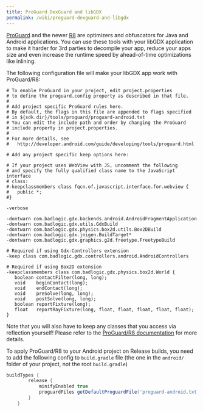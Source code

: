 ```yaml
---
title: ProGuard DexGuard and libGDX
permalink: /wiki/proguard-dexguard-and-libgdx
---
```

[ProGuard](http://www.saikoa.com/proguard) and the newer [R8](https://developer.android.com/studio/build/shrink-code) are optimizers and obfuscators for Java and Android applications. You can use these tools with your libGDX application to make it harder for 3rd parties to decompile your app, reduce your apps size and even increase the runtime speed by ahead-of-time optimizations like inlining.

The following configuration file will make your libGDX app work with ProGuard/R8:

```
# To enable ProGuard in your project, edit project.properties
# to define the proguard.config property as described in that file.
#
# Add project specific ProGuard rules here.
# By default, the flags in this file are appended to flags specified
# in ${sdk.dir}/tools/proguard/proguard-android.txt
# You can edit the include path and order by changing the ProGuard
# include property in project.properties.
#
# For more details, see
#   http://developer.android.com/guide/developing/tools/proguard.html

# Add any project specific keep options here:

# If your project uses WebView with JS, uncomment the following
# and specify the fully qualified class name to the JavaScript interface
# class:
#-keepclassmembers class fqcn.of.javascript.interface.for.webview {
#   public *;
#}

-verbose

-dontwarn com.badlogic.gdx.backends.android.AndroidFragmentApplication
-dontwarn com.badlogic.gdx.utils.GdxBuild
-dontwarn com.badlogic.gdx.physics.box2d.utils.Box2DBuild
-dontwarn com.badlogic.gdx.jnigen.BuildTarget*
-dontwarn com.badlogic.gdx.graphics.g2d.freetype.FreetypeBuild

# Required if using Gdx-Controllers extension
-keep class com.badlogic.gdx.controllers.android.AndroidControllers

# Required if using Box2D extension
-keepclassmembers class com.badlogic.gdx.physics.box2d.World {
   boolean contactFilter(long, long);
   void    beginContact(long);
   void    endContact(long);
   void    preSolve(long, long);
   void    postSolve(long, long);
   boolean reportFixture(long);
   float   reportRayFixture(long, float, float, float, float, float);
}
```

Note that you will also have to keep any classes that you access via reflection yourself! Please refer to the [ProGuard/R8 documentation](https://developer.android.com/studio/build/shrink-code) for more details.

To apply ProGuard/R8 to your Android project on Release builds, you need to add the following config to `build.gradle` file (the one in the `android/` folder of your project, not the root `build.gradle`)


```groovy
buildTypes {
        release {
            minifyEnabled true
            proguardFiles getDefaultProguardFile('proguard-android.txt'), 'proguard-rules.pro'
        }
    }
```
